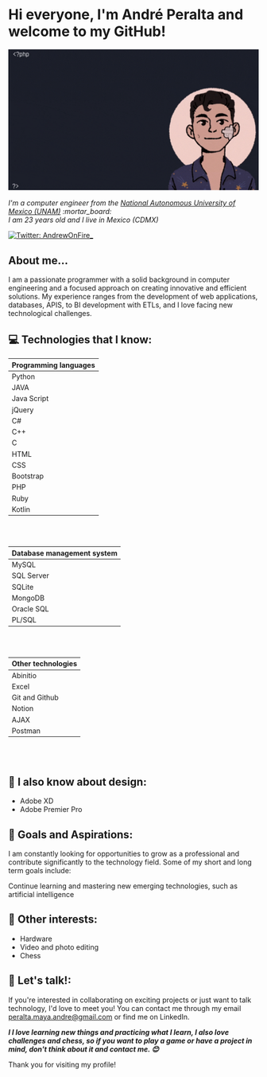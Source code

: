 <h1> Hi everyone, I'm André Peralta and welcome to my GitHub!</h1>

<img src="https://raw.githubusercontent.com/AndrePeraltaMaya/AndrePeraltaMaya/main/imageGif.gif" alt="Welcome!" />

<p><em>I'm a computer engineer from the <a href="https://www.unam.mx/"> National Autonomous University of Mexico (UNAM)</a>  :mortar_board:
<br> I am 23 years old and I live in Mexico (CDMX) </p></em>

[![Twitter: AndrewOnFire_](https://img.shields.io/twitter/follow/AndrewOnFire_?style=social)](https://twitter.com/AndrewOnFire_)


## About me...  

I am a passionate programmer with a solid background in computer engineering and a focused approach on creating innovative and efficient solutions. My experience ranges from the development of web applications, databases, APIS, to BI development with ETLs, and I love facing new technological challenges.

<!--
### Professional experience
-->



## :computer: Technologies that I know:



| Programming languages |
| --- |
| Python |
| JAVA |
| Java Script |
| jQuery  |
| C# |
| C++ | 
| C |
| HTML |
| CSS | 
| Bootstrap |
| PHP | 
| Ruby |
| Kotlin |

<br>
<br>

|  Database management system|
| --- |
| MySQL |
| SQL Server |
| SQLite |
| MongoDB | 
| Oracle SQL |
| PL/SQL |

<br>
<br>


|  Other technologies|
| --- |
| Abinitio |
| Excel |
| Git and Github |
| Notion |
| AJAX |
| Postman |

<br>
<br>

## :art: I also know about design:
<ul>
    <li>Adobe XD</li>
    <li>Adobe Premier Pro</li>
</ul>  
      



## :closed_book: Goals and Aspirations:


I am constantly looking for opportunities to grow as a professional and contribute significantly to the technology field. Some of my short and long term goals include:

Continue learning and mastering new emerging technologies, such as artificial intelligence



## :tada: Other interests:

<ul>
    <li>Hardware</li>
    <li>Video and photo editing</li>
    <li>Chess</li>
</ul>

<!--
### :floppy_disk: Some stats :
[![AndrePeraltaMaya GitHub stats](https://github-readme-stats.vercel.app/api?username=AndrePeraltaMaya)](https://github.com/AndrePeraltaMaya/github-readme-stats)
-->


## :tada: Let's talk!:

If you're interested in collaborating on exciting projects or just want to talk technology, I'd love to meet you! You can contact me through my email peralta.maya.andre@gmail.com or find me on LinkedIn.


<em><b>I I love learning new things and practicing what I learn, I also love challenges and chess, so if you want to play a game or have a project in mind, don't think about it and contact me. :blush: </b></em>


Thank you for visiting my profile!


